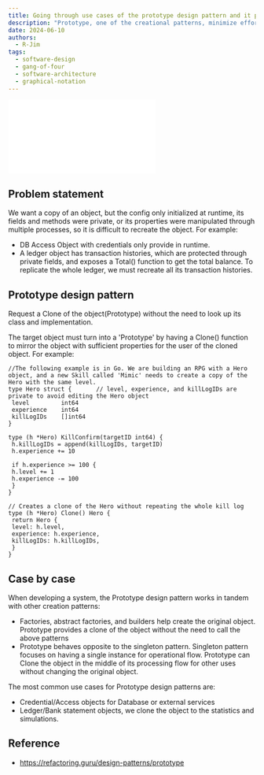 ```yaml
---
title: Going through use cases of the prototype design pattern and it place among the creational patterns
description: "Prototype, one of the creational patterns, minimize efforts when recreating new from the exist object by cloning the 'prototype' of it."
date: 2024-06-10
authors:
  - R-Jim
tags:
  - software-design
  - gang-of-four
  - software-architecture
  - graphical-notation
---
```


![](assets/prototype-design-pattern.pdf)

## Problem statement

We want a copy of an object, but the config only initialized at runtime, its fields and methods were private, or its properties were manipulated through multiple processes, so it is difficult to recreate the object. For example:

- DB Access Object with credentials only provide in runtime.
- A ledger object has transaction histories, which are protected through private fields, and exposes a Total() function to get the total balance. To replicate the whole ledger, we must recreate all its transaction histories.

## Prototype design pattern

Request a Clone of the object(Prototype) without the need to look up its class and implementation.

The target object must turn into a 'Prototype' by having a Clone() function to mirror the object with sufficient properties for the user of the cloned object. For example:

```
//The following example is in Go. We are building an RPG with a Hero object, and a new Skill called 'Mimic' needs to create a copy of the Hero with the same level.
type Hero struct {       // level, experience, and killLogIDs are private to avoid editing the Hero object
 level         int64
 experience    int64
 killLogIDs    []int64
}

type (h *Hero) KillConfirm(targetID int64) {
 h.killLogIDs = append(killLogIDs, targetID)
 h.experience += 10

 if h.experience >= 100 {
 h.level += 1
 h.experience -= 100
 }
}

// Creates a clone of the Hero without repeating the whole kill log
type (h *Hero) Clone() Hero {
 return Hero {
 level: h.level,
 experience: h.experience,
 killLogIDs: h.killLogIDs,
 }
}
```

## Case by case

When developing a system, the Prototype design pattern works in tandem with other creation patterns:

- Factories, abstract factories, and builders help create the original object. Prototype provides a clone of the object without the need to call the above patterns
- Prototype behaves opposite to the singleton pattern. Singleton pattern focuses on having a single instance for operational flow. Prototype can Clone the object in the middle of its processing flow for other uses without changing the original object.

The most common use cases for Prototype design patterns are:

- Credential/Access objects for Database or external services
- Ledger/Bank statement objects, we clone the object to the statistics and simulations.

## Reference

- https://refactoring.guru/design-patterns/prototype

